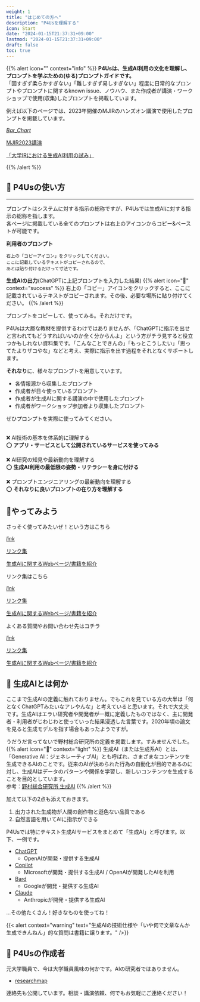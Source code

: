 ```yaml
---
weight: 1
title: "はじめての方へ"
description: "P4Usを理解する"
icon: Start
date: "2024-01-15T21:37:31+09:00"
lastmod: "2024-01-15T21:37:31+09:00"
draft: false
toc: true
---
```


{{% alert icon="" context="info" %}}
<strong>P4Usは、生成AI利用の文化を理解し、プロンプトを学ぶための(ゆる)プロンプトガイドです。</strong>  
「固すぎず柔らかすぎない」「難しすぎず易しすぎない」程度に日常的なプロンプトやプロンプトに関するknown issue、ノウハウ、また作成者が講演・ワークショップで使用(収集)したプロンプトを掲載しています。

例えば以下のページでは、2023年開催のMJIRのハンズオン講演で使用したプロンプトを掲載しています。


<div class="row flex-xl-wrap pb-4">

<div id="list-item" class="col-md-4 col-12 py-2">
  <a class="text-decoration-none text-reset" href="../archive/irprompt/">
  <div class="card h-100 features feature-full-bg rounded p-4 position-relative overflow-hidden border-1">
      <span class="h1 icon-color">
        <i class="material-icons align-middle">Bar_Chart</i>
      </span>
      <div class="card-body p-0 content">
        <p class="fs-5 fw-semibold card-title mb-1">MJIR2023講演</p>
        <p class="para card-text mb-0">「大学IRにおける生成AI利用の試み」</p>
      </div>
    </div>
  </a>
</div>

</div>
{{% /alert %}}
<br>
  
## 🔰 P4Usの使い方
---

プロンプトはシステムに対する指示の総称ですが、P4Usでは生成AIに対する指示の総称を指します。  
各ページに掲載している全てのプロンプトは右上のアイコンからコピー&ペーストが可能です。

<strong>利用者のプロンプト</strong>
```
右上の「コピーアイコン」をクリックしてください。
ここに記載しているテキストがコピーされるので、
あとは貼り付けるだけって寸法です。
```
<strong>生成AIの出力</strong>(ChatGPTに上記プロンプトを入力した結果)
{{% alert icon="🤖" context="success" %}}
右上の「コピー」アイコンをクリックすると、ここに記載されているテキストがコピーされます。その後、必要な場所に貼り付けてください。
{{% /alert %}}

プロンプトをコピーして、使ってみる。それだけです。  

P4Usは大層な教材を提供するわけではありませんが、「ChatGPTに指示を出せと言われてもどうすればいいのか全く分からんよ」という方がチラ見すると役立つかもしれない資料集です。「こんなことできんの」「もっとこうしたい」「思ってたよりザコやな」などと考え、実際に指示を出す過程をそれとなくサポートします。

<strong>それなり</strong>に、様々なプロンプトを用意しています。
- 各情報源から収集したプロンプト
- 作成者が日々使っているプロンプト
- 作成者が生成AIに関する講演の中で使用したプロンプト
- 作成者がワークショップ参加者より収集したプロンプト


ぜひプロンプトを実際に使ってみてください。  
<br>



❌ AI技術の基本を体系的に理解する  
⭕ <strong>アプリ・サービスとして公開されているサービスを使ってみる  </strong>


❌ AI研究の知見や最新動向を理解する  
⭕ <strong>生成AI利用の最低限の姿勢・リテラシーを身に付ける  </strong>

❌ プロンプトエンジニアリングの最新動向を理解する  
⭕ <strong>それなりに良いプロンプトの在り方を理解する  </strong>
<br>

## 📗やってみよう
さっそく使ってみたいぜ！という方はこちら
<div class="row flex-xl-wrap pb-4">

<div id="list-item" class="col-md-4 col-12 py-2">
  <a class="text-decoration-none text-reset" href="../links/">
  <div class="card h-100 features feature-full-bg rounded p-4 position-relative overflow-hidden border-1">
      <span class="h1 icon-color">
        <i class="material-icons align-middle">link</i>
      </span>
      <div class="card-body p-0 content">
        <p class="fs-5 fw-semibold card-title mb-1">リンク集</p>
        <p class="para card-text mb-0">生成AIに関するWebページ/書籍を紹介</p>
      </div>
    </div>
  </a>
</div>

</div>


リンク集はこちら
<div class="row flex-xl-wrap pb-4">

<div id="list-item" class="col-md-4 col-12 py-2">
  <a class="text-decoration-none text-reset" href="../links/">
  <div class="card h-100 features feature-full-bg rounded p-4 position-relative overflow-hidden border-1">
      <span class="h1 icon-color">
        <i class="material-icons align-middle">link</i>
      </span>
      <div class="card-body p-0 content">
        <p class="fs-5 fw-semibold card-title mb-1">リンク集</p>
        <p class="para card-text mb-0">生成AIに関するWebページ/書籍を紹介</p>
      </div>
    </div>
  </a>
</div>

</div>

よくある質問やお問い合わせ先はコチラ
<div class="row flex-xl-wrap pb-4">

<div id="list-item" class="col-md-4 col-12 py-2">
  <a class="text-decoration-none text-reset" href="../links/">
  <div class="card h-100 features feature-full-bg rounded p-4 position-relative overflow-hidden border-1">
      <span class="h1 icon-color">
        <i class="material-icons align-middle">link</i>
      </span>
      <div class="card-body p-0 content">
        <p class="fs-5 fw-semibold card-title mb-1">リンク集</p>
        <p class="para card-text mb-0">生成AIに関するWebページ/書籍を紹介</p>
      </div>
    </div>
  </a>
</div>

</div>


## 🤖 生成AIとは何か

ここまで生成AIの定義に触れておりません。でもこれを見ている方の大半は「何となくChatGPTみたいなアレやんな」と考えていると思います。それで大丈夫です。生成AIはエラい研究者や開発者が一概に定義したものではなく、主に開発者・利用者がじわじわと使っていった結果浸透した言葉です。2020年頃の論文を見ると生成モデルを指す場合もあったようですが。

うだうだ言ってないで野村総合研究所の定義を掲載します。すみませんでした。
{{% alert icon="📖" context="light" %}}
生成AI（または生成系AI）とは、「Generative AI：ジェネレーティブAI」とも呼ばれ、さまざまなコンテンツを生成できるAIのことです。従来のAIが決められた行為の自動化が目的であるのに対し、生成AIはデータのパターンや関係を学習し、新しいコンテンツを生成することを目的としています。  
参考：[野村総合研究所 生成AI](https://www.nri.com/jp/knowledge/glossary/lst/sa/generative_ai)
{{% /alert %}}

加えて以下の2点も添えておきます。

1. 出力された生成物が人間の創作物と遜色ない品質である
2. 自然言語を用いてAIに指示ができる


P4Usでは特にテキスト生成AIサービスをまとめて「生成AI」と呼びます。以下、一例です。

* [ChatGPT](https://chat.openai.com/ "ChatGPT") 
  * OpenAIが開発・提供する生成AI
* [Copilot](https://copilot.microsoft.com/ "Copilot")
  * Microsoftが開発・提供する生成AI / OpenAIが開発したAIを利用
* [Bard](https://bard.google.com/chat "Bard")
  * Googleが開発・提供する生成AI
* [Claude](https://claude.ai/ "Claude")
  * Anthropicが開発・提供する生成AI

...その他たくさん！好きなものを使ってね！

{{< alert context="warning" text="生成AIの技術仕様や「いや何で文章なんか生成できんねん」的な質問は書籍に譲ります。" />}}





## 👾 P4Usの作成者
元大学職員で、今は大学職員風味の何かです。AIの研究者ではありません。
- [researchmap](https://researchmap.jp/gmoriki)

連絡先も公開しています。相談・講演依頼、何でもお気軽にご連絡ください！